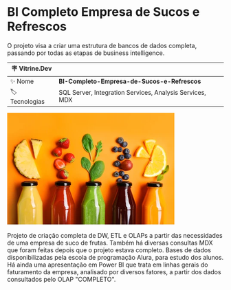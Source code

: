 # BI Completo Empresa de Sucos e Refrescos
O projeto visa a criar uma estrutura de bancos de dados completa, passando por todas as etapas de business intelligence.

| :placard: Vitrine.Dev |     |
| -------------  | --- |
| :sparkles: Nome        | **BI-Completo-Empresa-de-Sucos-e-Refrescos**
| :label: Tecnologias | SQL Server, Integration Services, Analysis Services, MDX

![](/sucos.bmp#vitrinedev)

Projeto de criação completa de DW, ETL e OLAPs a partir das necessidades de uma empresa de suco de frutas.
Também há diversas consultas MDX que foram feitas depois que o projeto estava completo.
Bases de dados disponibilizadas pela escola de programação Alura, para estudo dos alunos.
Há ainda uma apresentação em Power BI que trata em linhas gerais do faturamento da empresa, analisado por diversos fatores, a partir dos dados  consultados pelo OLAP "COMPLETO".
